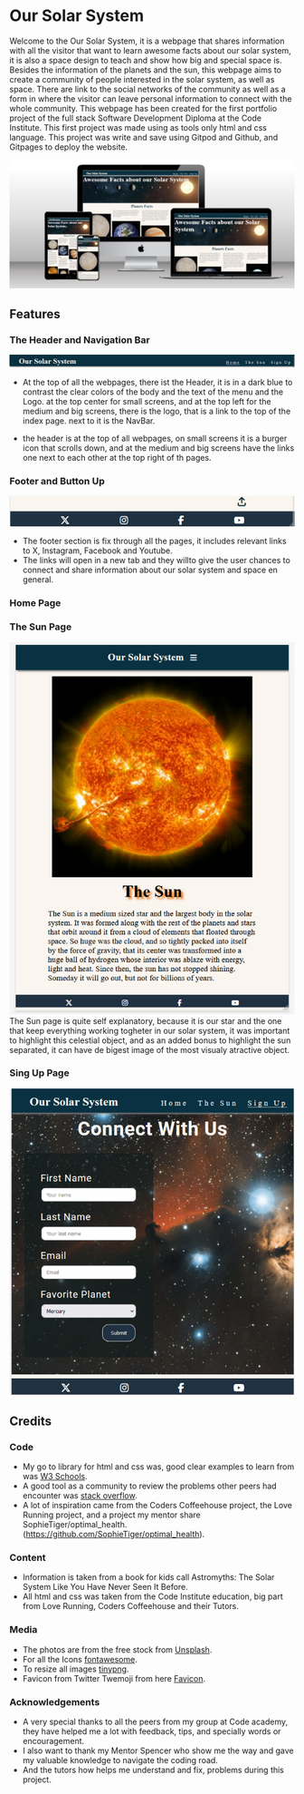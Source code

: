 # Our Solar System

Welcome to the Our Solar System, it is a webpage that shares information with all the visitor that want to learn awesome facts about our solar system, it is also a space design to teach and show how big and special space is. Besides the information of the planets and the sun, this webpage aims to create a community of people interested in the solar system, as well as space. There are link to the social networks of the community as well as a form in where the visitor can leave personal information to connect with the whole community.
This webpage has been created for the first portfolio project of the full stack Software Development Diploma at the Code Institute. This first project was made using as tools only html and css language. This project was write and save using Gitpod and Github, and Gitpages to deploy the website.


![Multidevice](/assets/images/multidevice.png)


## Features



### The Header and Navigation Bar

![Header](/assets/images/Header.png)

- At the top of all the webpages, there ist the Header, it is in a dark blue to contrast the clear colors of the body and the text of the menu and the Logo. at the top center for small screens, and at the top left for the medium and big screens, there is the logo, that is a link to the top of the index page. next to it is the NavBar. 

- the header is at the top of all webpages, on small screens it is a burger icon that scrolls down, and at the medium and big screens have the links one next to each other at the top right of th pages.





### Footer and Button Up

![footer](/assets/images/footer%20.png)
- The footer section is fix through all the pages, it includes relevant links to X, Instagram, Facebook and Youtube.
 - The links will open in a new tab and they willto give the user chances to connect and share information about our solar system and space en general. 




### Home Page 


### The Sun Page


![The Sun](/assets/images/sunpage.png)
The Sun page is quite self explanatory, because it is our star and the one that keep everything working togheter in our solar system, it was important to highlight this celestial object, and as an added bonus to highlight the sun separated, it can have de bigest image of the most visualy atractive object.


### Sing Up Page

![The Sign up page](/assets/images/signuppage.png)













## Credits

### Code
* My go to library for html and css was, good clear examples to learn from was [W3 Schools](https://www.w3schools.com/).
* A good tool as a community to review the problems other peers had encounter was [stack overflow](https://slack.com/). 
* A lot of inspiration came from the Coders Coffeehouse project, the Love Running project, and a project my mentor share SophieTiger/optimal_health. (https://github.com/SophieTiger/optimal_health).


### Content
* Information is taken from a book for kids call Astromyths: The Solar System Like You Have Never Seen It Before. 
* 	All html and css was taken from the Code Institute education, big part from Love Running, Coders Coffeehouse and their Tutors.

### Media
* The photos are from the free stock from [Unsplash](https://unsplash.com/).
* For all the Icons [fontawesome](https://fontawesome.com/).
* To resize all images [tinypng](https://tinypng.com/).   
* Favicon from Twitter Twemoji from here [Favicon](https://favicon.io/favicon-converter/).

### Acknowledgements
* A very special thanks to all the peers from my group at Code academy, they have helped me a lot with feedback, tips, and specially words or encouragement. 
* I also want to thank my Mentor Spencer who show me the way and gave my valuable knowledge to navigate the coding road. 
* And the tutors how helps me understand and fix, problems during this project.





